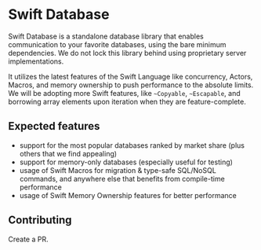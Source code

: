 # Swift Database
Swift Database is a standalone database library that enables communication to your favorite databases, using the bare minimum dependencies. We do not lock this library behind using proprietary server implementations.

It utilizes the latest features of the Swift Language like concurrency, Actors, Macros, and memory ownership to push performance to the absolute limits. We will be adopting more Swift features, like `~Copyable`, `~Escapable`, and borrowing array elements upon iteration when they are feature-complete.

## Expected features
- support for the most popular databases ranked by market share (plus others that we find appealing)
- support for memory-only databases (especially useful for testing)
- usage of Swift Macros for migration & type-safe SQL/NoSQL commands, and anywhere else that benefits from compile-time performance
- usage of Swift Memory Ownership features for better performance

## Contributing
Create a PR.
